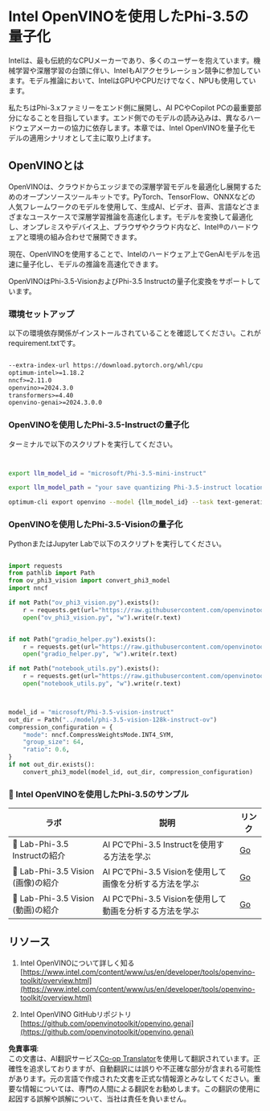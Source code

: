 <!--
CO_OP_TRANSLATOR_METADATA:
{
  "original_hash": "8f766ec7e68d97f6009b58794b471d66",
  "translation_date": "2025-04-04T12:14:25+00:00",
  "source_file": "md\\01.Introduction\\04\\UsingIntelOpenVINOQuantifyingPhi.md",
  "language_code": "ja"
}
-->
# **Intel OpenVINOを使用したPhi-3.5の量子化**

Intelは、最も伝統的なCPUメーカーであり、多くのユーザーを抱えています。機械学習や深層学習の台頭に伴い、IntelもAIアクセラレーション競争に参加しています。モデル推論において、IntelはGPUやCPUだけでなく、NPUも使用しています。

私たちはPhi-3.xファミリーをエンド側に展開し、AI PCやCopilot PCの最重要部分になることを目指しています。エンド側でのモデルの読み込みは、異なるハードウェアメーカーの協力に依存します。本章では、Intel OpenVINOを量子化モデルの適用シナリオとして主に取り上げます。

## **OpenVINOとは**

OpenVINOは、クラウドからエッジまでの深層学習モデルを最適化し展開するためのオープンソースツールキットです。PyTorch、TensorFlow、ONNXなどの人気フレームワークのモデルを使用して、生成AI、ビデオ、音声、言語などさまざまなユースケースで深層学習推論を高速化します。モデルを変換して最適化し、オンプレミスやデバイス上、ブラウザやクラウド内など、Intel®のハードウェアと環境の組み合わせで展開できます。

現在、OpenVINOを使用することで、Intelのハードウェア上でGenAIモデルを迅速に量子化し、モデルの推論を高速化できます。

OpenVINOはPhi-3.5-VisionおよびPhi-3.5 Instructの量子化変換をサポートしています。

### **環境セットアップ**

以下の環境依存関係がインストールされていることを確認してください。これがrequirement.txtです。

```txt

--extra-index-url https://download.pytorch.org/whl/cpu
optimum-intel>=1.18.2
nncf>=2.11.0
openvino>=2024.3.0
transformers>=4.40
openvino-genai>=2024.3.0.0

```

### **OpenVINOを使用したPhi-3.5-Instructの量子化**

ターミナルで以下のスクリプトを実行してください。

```bash


export llm_model_id = "microsoft/Phi-3.5-mini-instruct"

export llm_model_path = "your save quantizing Phi-3.5-instruct location"

optimum-cli export openvino --model {llm_model_id} --task text-generation-with-past --weight-format int4 --group-size 128 --ratio 0.6  --sym  --trust-remote-code {llm_model_path}


```

### **OpenVINOを使用したPhi-3.5-Visionの量子化**

PythonまたはJupyter Labで以下のスクリプトを実行してください。

```python

import requests
from pathlib import Path
from ov_phi3_vision import convert_phi3_model
import nncf

if not Path("ov_phi3_vision.py").exists():
    r = requests.get(url="https://raw.githubusercontent.com/openvinotoolkit/openvino_notebooks/latest/notebooks/phi-3-vision/ov_phi3_vision.py")
    open("ov_phi3_vision.py", "w").write(r.text)


if not Path("gradio_helper.py").exists():
    r = requests.get(url="https://raw.githubusercontent.com/openvinotoolkit/openvino_notebooks/latest/notebooks/phi-3-vision/gradio_helper.py")
    open("gradio_helper.py", "w").write(r.text)

if not Path("notebook_utils.py").exists():
    r = requests.get(url="https://raw.githubusercontent.com/openvinotoolkit/openvino_notebooks/latest/utils/notebook_utils.py")
    open("notebook_utils.py", "w").write(r.text)



model_id = "microsoft/Phi-3.5-vision-instruct"
out_dir = Path("../model/phi-3.5-vision-128k-instruct-ov")
compression_configuration = {
    "mode": nncf.CompressWeightsMode.INT4_SYM,
    "group_size": 64,
    "ratio": 0.6,
}
if not out_dir.exists():
    convert_phi3_model(model_id, out_dir, compression_configuration)

```

### **🤖 Intel OpenVINOを使用したPhi-3.5のサンプル**

| ラボ    | 説明 | リンク |
| -------- | ------- |  ------- |
| 🚀 Lab-Phi-3.5 Instructの紹介  | AI PCでPhi-3.5 Instructを使用する方法を学ぶ    |  [Go](../../../../../code/09.UpdateSamples/Aug/intel-phi35-instruct-zh.ipynb)    |
| 🚀 Lab-Phi-3.5 Vision (画像)の紹介 | AI PCでPhi-3.5 Visionを使用して画像を分析する方法を学ぶ      |  [Go](../../../../../code/09.UpdateSamples/Aug/intel-phi35-vision-img.ipynb)    |
| 🚀 Lab-Phi-3.5 Vision (動画)の紹介   | AI PCでPhi-3.5 Visionを使用して動画を分析する方法を学ぶ    |  [Go](../../../../../code/09.UpdateSamples/Aug/intel-phi35-vision-video.ipynb)    |

## **リソース**

1. Intel OpenVINOについて詳しく知る [https://www.intel.com/content/www/us/en/developer/tools/openvino-toolkit/overview.html](https://www.intel.com/content/www/us/en/developer/tools/openvino-toolkit/overview.html)

2. Intel OpenVINO GitHubリポジトリ [https://github.com/openvinotoolkit/openvino.genai](https://github.com/openvinotoolkit/openvino.genai)

**免責事項**:  
この文書は、AI翻訳サービス[Co-op Translator](https://github.com/Azure/co-op-translator)を使用して翻訳されています。正確性を追求しておりますが、自動翻訳には誤りや不正確な部分が含まれる可能性があります。元の言語で作成された文書を正式な情報源とみなしてください。重要な情報については、専門の人間による翻訳をお勧めします。この翻訳の使用に起因する誤解や誤解について、当社は責任を負いません。